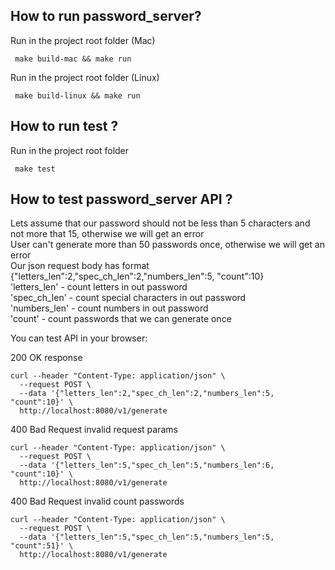 ## How to run password_server?

Run in the project root folder (Mac)

```
 make build-mac && make run
```

Run in the project root folder (Linux)

```
 make build-linux && make run
```

## How to run test ?

Run in the project root folder

```
 make test
```

## How to test password_server API ?

Lets assume that our password should not be less than 5 characters and not more that 15, otherwise we will get an error </br>
User can't generate more than 50 passwords once, otherwise we will get an error </br>
Our json request body has format {"letters_len":2,"spec_ch_len":2,"numbers_len":5, "count":10} </br>
'letters_len' - count letters in out password </br>
'spec_ch_len' - count special characters in out password </br>
'numbers_len' - count numbers in out password </br>
'count' - count passwords that we can generate once </br>

You can test API in your browser:

200 OK response

```
curl --header "Content-Type: application/json" \
  --request POST \
  --data '{"letters_len":2,"spec_ch_len":2,"numbers_len":5, "count":10}' \
  http://localhost:8080/v1/generate
```

400 Bad Request invalid request params

```
curl --header "Content-Type: application/json" \
  --request POST \
  --data '{"letters_len":5,"spec_ch_len":5,"numbers_len":6, "count":10}' \
  http://localhost:8080/v1/generate
```

400 Bad Request invalid count passwords

```
curl --header "Content-Type: application/json" \
  --request POST \
  --data '{"letters_len":5,"spec_ch_len":5,"numbers_len":5, "count":51}' \
  http://localhost:8080/v1/generate
```
